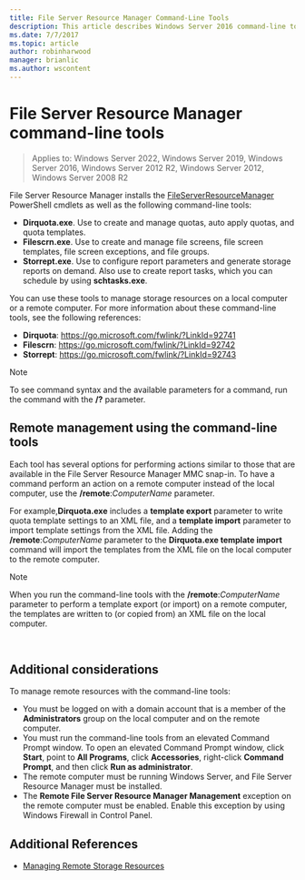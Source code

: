 ```yaml
---
title: File Server Resource Manager Command-Line Tools
description: This article describes Windows Server 2016 command-line tools
ms.date: 7/7/2017
ms.topic: article
author: robinharwood
manager: brianlic
ms.author: wscontent
---
```

# File Server Resource Manager command-line tools

>Applies to: Windows Server 2022, Windows Server 2019, Windows Server 2016, Windows Server 2012 R2, Windows Server 2012, Windows Server 2008 R2

File Server Resource Manager installs the [FileServerResourceManager](/powershell/module/fileserverresourcemanager/)
PowerShell cmdlets as well as the following command-line tools:

-   **Dirquota.exe**. Use to create and manage quotas, auto apply quotas, and quota templates.
-   **Filescrn.exe**. Use to create and manage file screens, file screen templates, file screen exceptions, and file groups.
-   **Storrept.exe**. Use to configure report parameters and generate storage reports on demand. Also use to create report tasks, which you can schedule by using **schtasks.exe**.

You can use these tools to manage storage resources on a local computer or a remote computer. For more information about these command-line tools, see the following references:

-   **Dirquota**: <https://go.microsoft.com/fwlink/?LinkId=92741>
-   **Filescrn**: <https://go.microsoft.com/fwlink/?LinkId=92742>
-   **Storrept**: <https://go.microsoft.com/fwlink/?LinkId=92743>


> [!Note]
> To see command syntax and the available parameters for a command, run the command with the <strong>/?</strong> parameter.


## Remote management using the command-line tools

Each tool has several options for performing actions similar to those that are available in the File Server Resource Manager MMC snap-in. To have a command perform an action on a remote computer instead of the local computer, use the **/remote**:*ComputerName* parameter.

For example,**Dirquota.exe** includes a **template export** parameter to write quota template settings to an XML file, and a **template import** parameter to import template settings from the XML file. Adding the **/remote**:*ComputerName* parameter to the **Dirquota.exe template import** command will import the templates from the XML file on the local computer to the remote computer.

> [!Note]
> When you run the command-line tools with the **/remote**:<em>ComputerName</em> parameter to perform a template export (or import) on a remote computer, the templates are written to (or copied from) an XML file on the local computer.

<br />

## Additional considerations

To manage remote resources with the command-line tools:

-   You must be logged on with a domain account that is a member of the **Administrators** group on the local computer and on the remote computer.
-   You must run the command-line tools from an elevated Command Prompt window. To open an elevated Command Prompt window, click **Start**, point to **All Programs**, click **Accessories**, right-click **Command Prompt**, and then click **Run as administrator**.
-   The remote computer must be running Windows Server, and File Server Resource Manager must be installed.
-   The **Remote File Server Resource Manager Management** exception on the remote computer must be enabled. Enable this exception by using Windows Firewall in Control Panel.


## Additional References

-   [Managing Remote Storage Resources](managing-remote-storage-resources.md)
